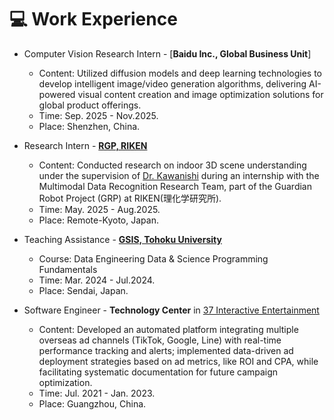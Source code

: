 # 💻 Work Experience
* Computer Vision Research Intern - [**Baidu Inc., Global Business Unit**]
  * Content: Utilized diffusion models and deep learning technologies to develop intelligent image/video generation algorithms, delivering AI-powered visual content creation and image optimization solutions for global product offerings.
  * Time: Sep. 2025 - Nov.2025.
  * Place: Shenzhen, China.

* Research Intern - [**RGP, RIKEN**](https://grp.riken.jp/en/labs/multimodal_data_recognition/)
  * Content: Conducted research on indoor 3D scene understanding under the supervision of [Dr. Kawanishi](https://yasutomo57jp.github.io/) during an internship with the Multimodal Data Recognition Research Team, part of the Guardian Robot Project (GRP) at RIKEN(理化学研究所).
  * Time: May. 2025 - Aug.2025.
  * Place: Remote-Kyoto, Japan.


* Teaching Assistance - [**GSIS, Tohoku University**](https://www.is.tohoku.ac.jp/en/)
  * Course: Data Engineering Data & Science Programming Fundamentals
  * Time: Mar. 2024 - Jul.2024.
  * Place: Sendai, Japan.


* Software Engineer - **Technology Center** in [37 Interactive Entertainment](https://www.37entertainment.net/)
  * Content: Developed an automated platform integrating multiple overseas ad channels (TikTok, Google, Line) with real-time performance tracking and alerts; implemented data-driven ad deployment strategies based on ad metrics, like ROI and CPA, while facilitating systematic documentation for future campaign optimization.
  * Time: Jul. 2021 - Jan. 2023.
  * Place: Guangzhou, China.
